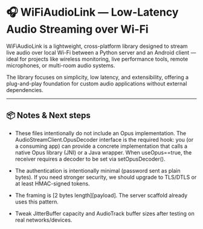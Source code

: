 # 🎧 WiFiAudioLink — Low-Latency Audio Streaming over Wi-Fi

WiFiAudioLink is a lightweight, cross-platform library designed to stream live audio over local Wi-Fi between a Python server and an Android client — ideal for projects like wireless monitoring, live performance tools, remote microphones, or multi-room audio systems.

The library focuses on simplicity, low latency, and extensibility, offering a plug-and-play foundation for custom audio applications without external dependencies.

---

## 📦 Notes & Next steps
- These files intentionally do not include an Opus implementation. The AudioStreamClient.OpusDecoder interface is the required hook: you (or a consuming app) can provide a concrete implementation that calls a native Opus library (JNI) or a Java wrapper. When useOpus==true, the receiver requires a decoder to be set via setOpusDecoder().

- The authentication is intentionally minimal (password sent as plain bytes). If you need stronger security, we should upgrade to TLS/DTLS or at least HMAC-signed tokens.

- The framing is [2 bytes length][payload]. The server scaffold already uses this pattern.

- Tweak JitterBuffer capacity and AudioTrack buffer sizes after testing on real networks/devices.
